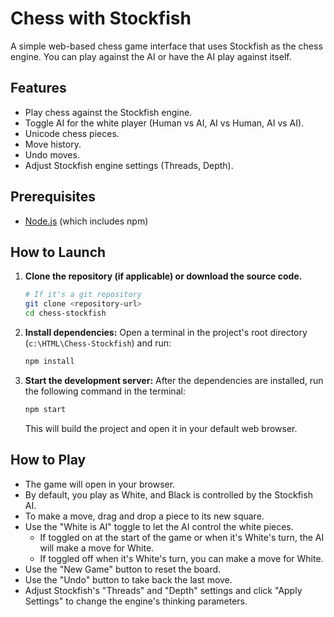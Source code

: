 # Chess with Stockfish

A simple web-based chess game interface that uses Stockfish as the chess engine. You can play against the AI or have the AI play against itself.

## Features

*   Play chess against the Stockfish engine.
*   Toggle AI for the white player (Human vs AI, AI vs Human, AI vs AI).
*   Unicode chess pieces.
*   Move history.
*   Undo moves.
*   Adjust Stockfish engine settings (Threads, Depth).

## Prerequisites

*   [Node.js](https://nodejs.org/) (which includes npm)

## How to Launch

1.  **Clone the repository (if applicable) or download the source code.**
    ```bash
    # If it's a git repository
    git clone <repository-url>
    cd chess-stockfish
    ```

2.  **Install dependencies:**
    Open a terminal in the project's root directory (`c:\HTML\Chess-Stockfish`) and run:
    ```bash
    npm install
    ```

3.  **Start the development server:**
    After the dependencies are installed, run the following command in the terminal:
    ```bash
    npm start
    ```
    This will build the project and open it in your default web browser.

## How to Play

*   The game will open in your browser.
*   By default, you play as White, and Black is controlled by the Stockfish AI.
*   To make a move, drag and drop a piece to its new square.
*   Use the "White is AI" toggle to let the AI control the white pieces.
    *   If toggled on at the start of the game or when it's White's turn, the AI will make a move for White.
    *   If toggled off when it's White's turn, you can make a move for White.
*   Use the "New Game" button to reset the board.
*   Use the "Undo" button to take back the last move.
*   Adjust Stockfish's "Threads" and "Depth" settings and click "Apply Settings" to change the engine's thinking parameters.

